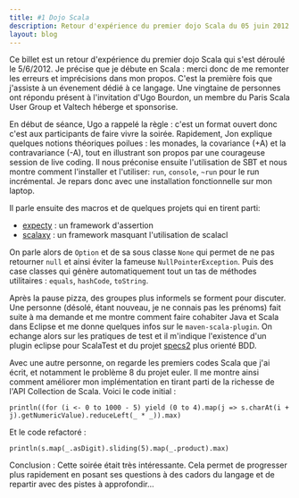 ```yaml
---
title: #1 Dojo Scala
description: Retour d'expérience du premier dojo Scala du 05 juin 2012
layout: blog
---
```

Ce billet est un retour d'expérience du premier dojo Scala qui s'est déroulé le 5/6/2012. Je précise
que je débute en Scala : merci donc de me remonter les erreurs et imprécisions dans mon propos.
C'est la première fois que j'assiste à un évenement dédié à ce langage. Une vingtaine de personnes
ont répondu présent à l'invitation d'Ugo Bourdon, un membre du Paris Scala User Group et Valtech
héberge et sponsorise.

En début de séance, Ugo a rappelé la règle : c'est un format ouvert donc c'est aux participants de
faire vivre la soirée. Rapidement, Jon explique quelques notions théoriques poilues : les monades,
la covariance (+A) et la contravariance (-A), tout en illustrant son propos par une courageuse
session de live coding. Il nous préconise ensuite l'utilisation de SBT et nous montre comment
l'installer et l'utiliser: `run`, `console`, `~run` pour le run incrémental. Je repars donc avec une
installation fonctionnelle sur mon laptop.

Il parle ensuite des macros et de quelques projets qui en tirent parti:

-   [expecty](https://github.com/pniederw/expecty) : un framework d'assertion
-   [scalaxy](http://code.google.com/p/scalaxy/) : un framework masquant l'utilisation de scalacl

On parle alors de `Option` et de sa sous classe `None` qui permet de ne pas retourner `null` et
ainsi éviter la fameuse `NullPointerException`. Puis des case classes qui génère automatiquement
tout un tas de méthodes utilitaires : `equals`, `hashCode`, `toString`.

Après la pause pizza, des groupes plus informels se forment pour discuter. Une personne (désolé,
étant nouveau, je ne connais pas les prénoms) fait suite à ma demande et me montre comment faire
cohabiter Java et Scala dans Eclipse et me donne quelques infos sur le `maven-scala-plugin`. On echange alors sur les
pratiques de test et il m'indique l'existence d'un plugin eclipse pour ScalaTest et du projet
[specs2](http://etorreborre.github.com/specs2/) plus orienté BDD.

Avec une autre personne, on regarde les premiers codes Scala que j'ai écrit, et notamment le
problème 8 du projet euler. Il me montre ainsi comment améliorer mon implémentation en tirant parti
de la richesse de l'API Collection de Scala. Voici le code initial :

```
println((for (i <- 0 to 1000 - 5) yield (0 to 4).map(j => s.charAt(i + j).getNumericValue).reduceLeft(_ * _)).max)
```

Et le code refactoré :

```
println(s.map(_.asDigit).sliding(5).map(_.product).max)
```

Conclusion : Cette soirée était très intéressante. Cela permet de progresser plus rapidement en
posant ses questions à des cadors du langage et de repartir avec des pistes à approfondir…
